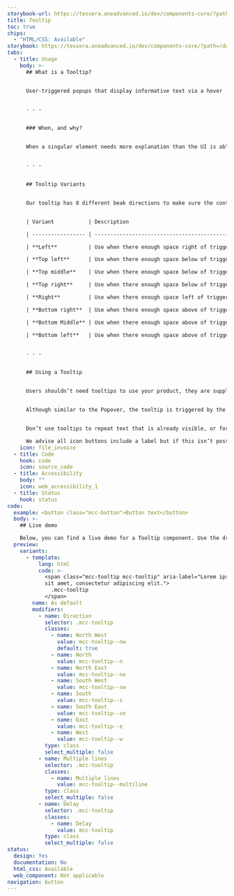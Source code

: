 ```yaml
---
storybook-url: https://tessera.oneadvanced.io/dev/components-core/?path=/docs/html-button--as-default
title: Tooltip
toc: true
chips:
  - "HTML/CSS: Available"
storybook: https://tessera.oneadvanced.io/dev/components-core/?path=/docs/html-tooltip--with-direction
tabs:
  - title: Usage
    body: >-
      ## What is a Tooltip?


      User-triggered popups that display informative text via a hover


      - - -


      ### When, and why?


      When a singular element needs more explanation than the UI is able to provide, tooltips supplement the UI and ensure the element usage is clear


      - - -


      ## Tooltip Variants


      Our tooltip has 8 different beak directions to make sure the content is always clearly connected to its trigger and the content fully visible.


      | Variant           | Description                                                                               | 

      | ----------------- | ----------------------------------------------------------------------------------------- | ------------------------------------------------------------------------------------------------------------------ |

      | **Left**          | Use when there enough space right of trigger for the content is fully visible on the page 

      | **Top left**      | Use when there enough space below of trigger for the content is fully visible on the page | 

      | **Top middle**    | Use when there enough space below of trigger for the content is fully visible on the page | 

      | **Top right**     | Use when there enough space below of trigger for the content is fully visible on the page | 

      | **Right**         | Use when there enough space left of trigger for the content is fully visible on the page  | 

      | **Bottom right**  | Use when there enough space above of trigger for the content is fully visible on the page | 

      | **Bottom Middle** | Use when there enough space above of trigger for the content is fully visible on the page | 

      | **Bottom left**   | Use when there enough space above of trigger for the content is fully visible on the page | 


      - - -


      ## Using a Tooltip


      Users shouldn’t need tooltips to use your product, they are supplementary messages that are triggered by the user hovering over elements such as images, icons, buttons or hyperlinks. 


      Although similar to the Popover, the tooltip is triggered by the user hovering over an element not clicking. Also, a popover can hold more contextual information than a tooltip. See Popover for more information.


      Don’t use tooltips to repeat text that is already visible, or for critical information the user needs to complete a task. For example requirements on a password field is critical information we wouldn’t put in a tooltip, it will only be available when the user is interacting with the trigger element, this will result in the user trying to remember the information whilst completing the task. 

      We advise all icon buttons include a label but if this isn’t possible tooltips can help distinguish actions between unlabelled icons.
    icon: file_invoice
  - title: Code
    hook: code
    icon: source_code
  - title: Accessibility
    body: ""
    icon: web_accessibility_1
  - title: Status
    hook: status
code:
  example: <button class="mcc-button">Button text</button>
  body: >-
    ## Live demo

    Below, you can find a live demo for a Tooltip component. Use the drop-down menus and radio buttons to view the different Tooltip Types and Variants.
  preview:
    variants:
      - template:
          lang: html
          code: >-
            <span class="mcc-tooltip mcc-tooltip" aria-label="Lorem ipsum dolor
            sit amet, consectetur adipiscing elit.">
              .mcc-tooltip
            </span>
        name: As default
        modifiers:
          - name: Direction
            selector: .mcc-tooltip
            classes:
              - name: North West
                value: mcc-tooltip--nw
                default: true
              - name: North
                value: mcc-tooltip--n
              - name: North East
                value: mcc-tooltip--ne
              - name: South West
                value: mcc-tooltip--sw
              - name: South
                value: mcc-tooltip--s
              - name: South East
                value: mcc-tooltip--se
              - name: East
                value: mcc-tooltip--e
              - name: West
                value: mcc-tooltip--w
            type: class
            select_multiple: false
          - name: Multiple lines
            selector: .mcc-tooltip
            classes:
              - name: Multiple lines
                value: mcc-tooltip--multiline
            type: class
            select_multiple: false
          - name: Delay
            selector: .mcc-tooltip
            classes:
              - name: Delay
                value: mcc-tooltip
            type: class
            select_multiple: false
status:
  design: Yes
  documentation: No
  html_css: Available
  web_component: Not applicable
navigation: button
---
```

